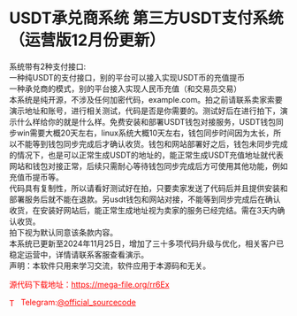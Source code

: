 # USDT承兑商系统  第三方USDT支付系统（运营版12月份更新）

系统带有2种支付接口:<br>一种纯USDT的支付接口，别的平台可以接入实现USDT币的充值提币<br>一种承兑商的模式，别的平台接入实现人民币充值（和交易员交易）<br>本系统是纯开源，不涉及任何加密代码，example.com。拍之前请联系卖家索要演示地址和账号，进行相关测试，代码是否是你需要的。测试好后在进行拍下，演示什么样给你的就是什么样。免费安装和部署USDT钱包对接服务，USDT钱包同步win需要大概20天左右，linux系统大概10天左右，钱包同步时间因为太长，所以不能等到钱包同步完成后才确认收货。钱包和网站部署好之后，钱包未同步完成的情况下，也是可以正常生成USDT的地址的，能正常生成USDT充值地址就代表网站和钱包对接正常，后续只需耐心等待钱包同步完成后方可使用其他功能，例如充值币提币等。<br>代码具有复制性，所以请看好测试好在拍，只要卖家发送了代码后并且提供安装和部署服务后就不能在退款。另usdt钱包和网站对接，不能等到同步完成后在确认收货，在安装好网站后，能正常生成地址视为卖家的服务已经完结。需在3天内确认收货。<br>拍下视为默认同意该条款内容。<br>本系统已更新至2024年11月25日，增加了三十多项代码升级与优化，相关客户已稳定运营中，详情请联系客服查看演示。<br>声明：本软件只用来学习交流，软件应用于本源码和无关。<br>


<p style="color: red;">源代码下载地址：<a href="https://mega-file.org/rr6Ex" style="color: red;">https://mega-file.org/rr6Ex</a></p><p style="color: red;"><img src="https://cdn-icons-png.flaticon.com/512/2111/2111646.png" alt="Telegram Icon" style="width: 16px; vertical-align: middle; margin-right: 5px;">Telegram:<a href="https://t.me/official_sourcecode" style="color: red;">@official_sourcecode</a></p>